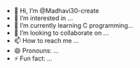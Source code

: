 - 👋 Hi, I’m @Madhavi30-create
- 👀 I’m interested in ...
- 🌱 I’m currently learning C programming...
- 💞️ I’m looking to collaborate on ...
- 📫 How to reach me ...
- 😄 Pronouns: ...
- ⚡ Fun fact: ...

<!---
Madhavi30-create/Madhavi30-create is a ✨ special ✨ repository because its `README.md` (this file) appears on your GitHub profile.
You can click the Preview link to take a look at your changes.
--->
